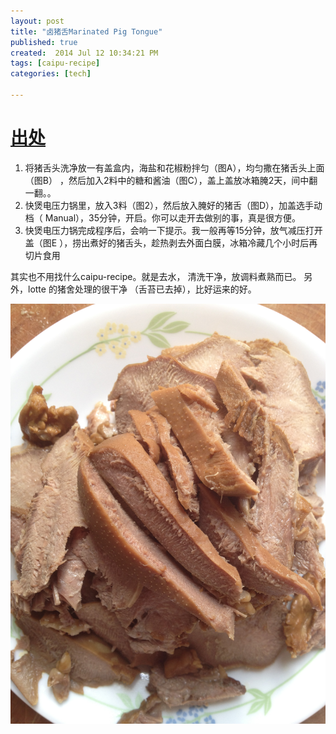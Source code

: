 ```yaml
---
layout: post
title: "卤猪舌Marinated Pig Tongue"
published: true
created:  2014 Jul 12 10:34:21 PM
tags: [caipu-recipe]
categories: [tech]

---
```


# [出处](http://maomaomom.com/zh/%E3%80%90%E7%A7%98%E5%88%B6%E5%8D%A4%E7%8C%AA%E8%88%8C%E3%80%91-2/)

1. 将猪舌头洗净放一有盖盒内，海盐和花椒粉拌匀（图A），均匀撒在猪舌头上面（图B）
   ，然后加入2料中的糖和酱油（图C），盖上盖放冰箱腌2天，间中翻一翻。。
2.  快煲电压力锅里，放入3料（图2），然后放入腌好的猪舌（图D），加盖选手动档（
    Manual），35分钟，开启。你可以走开去做别的事，真是很方便。
3. 快煲电压力锅完成程序后，会响一下提示。我一般再等15分钟，放气减压打开盖（图E
   ），捞出煮好的猪舌头，趁热剥去外面白膜，冰箱冷藏几个小时后再切片食用

其实也不用找什么caipu-recipe。就是去水， 清洗干净，放调料煮熟而已。
另外，lotte 的猪舍处理的很干净 （舌苔已去掉），比好运来的好。

![pig tongue](/images/caipu-recipe/luzhushe-pig-tongue.jpg "pig tongue")
